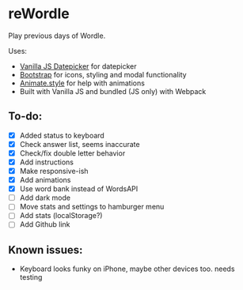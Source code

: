 # reWordle
Play previous days of Wordle. 

Uses:
- [Vanilla JS Datepicker](https://mymth.github.io/vanillajs-datepicker/#/) for datepicker
- [Bootstrap](https://getbootstrap.com/) for icons, styling and modal functionality
- [Animate.style](https://animate.style) for help with animations
- Built with Vanilla JS and bundled (JS only) with Webpack

## To-do:
- [x] Added status to keyboard
- [x] Check answer list, seems inaccurate
- [x] Check/fix double letter behavior
- [x] Add instructions
- [x] Make responsive-ish
- [x] Add animations 
- [x] Use word bank instead of WordsAPI
- [ ] Add dark mode 
- [ ] Move stats and settings to hamburger menu
- [ ] Add stats (localStorage?)
- [ ] Add Github link

## Known issues:
- Keyboard looks funky on iPhone, maybe other devices too. needs testing